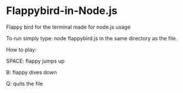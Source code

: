 # Flappybird-in-Node.js
Flappy bird for the terminal made for node.js usage

To run simply type: node flappybird.js in the same directory as the file.

How to play:

SPACE: 
  flappy jumps up
  
B: 
  flappy dives down
  
Q:
  quits the file
  
